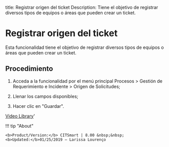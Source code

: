 title:  Registrar origen del ticket 
Description: Tiene el objetivo de registrar diversos tipos de equipos o áreas que pueden crear un ticket. 
# Registrar origen del ticket

Esta funcionalidad tiene el objetivo de registrar diversos tipos de equipos o áreas que pueden crear un ticket.

Procedimiento
-------------

1.  Acceda a la funcionalidad por el menú principal Procesos \> Gestión de
    Requerimiento e Incidente \> Origen de Solicitudes;

2.  Llenar los campos disponibles;

3.  Hacer clic en "Guardar".

<i class='fa fa-youtube-play  fa-2x' style='color:#97ce17;vertical-align: middle;'> </i> [Video Library](https://www.youtube.com/playlist?list=PLB5qK2uzf2ROfIFL9F-3s-gomHNzudBEy)'

!!! tip "About"

    <b>Product/Version:</b> CITSmart | 8.00 &nbsp;&nbsp;
    <b>Updated:</b>01/25/2019 – Larissa Lourenço

